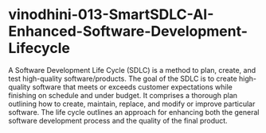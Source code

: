 # vinodhini-013-SmartSDLC-AI-Enhanced-Software-Development-Lifecycle
A Software Development Life Cycle (SDLC) is a method to plan, create, and test high-quality software/products. The goal of the SDLC is to create high-quality software that meets or exceeds customer expectations while finishing on schedule and under budget. It comprises a thorough plan outlining how to create, maintain, replace, and modify or improve particular software. The life cycle outlines an approach for enhancing both the general software development process and the quality of the final product.
